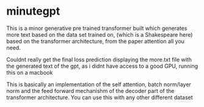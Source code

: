 # minutegpt
This is a minor generative pre trained transformer built which generates more text based on the data set trained on, (which is a Shakespeare here) based on the transformer architecture, from the paper attention all you need.

Couldnt really get the final loss prediction displaying the more.txt file with the generated text of the gpt, as i didnt have access to a good GPU, running this on a macbook

This is basically an implementation of the self attention, batch norm/layer norm and the feed forward mechanishm of the decoder part of the transformer architecture. You can use this with any other different dataset


